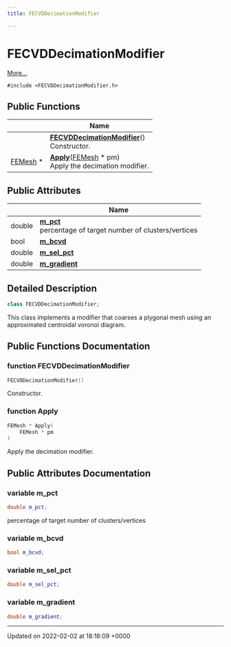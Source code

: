 ```yaml
---
title: FECVDDecimationModifier

---
```


# FECVDDecimationModifier



 [More...](#detailed-description)


`#include <FECVDDecimationModifier.h>`

## Public Functions

|                | Name           |
| -------------- | -------------- |
| | **[FECVDDecimationModifier](../Classes/classFECVDDecimationModifier.md#function-fecvddecimationmodifier)**()<br>Constructor.  |
| [FEMesh](../Classes/classFEMesh.md) * | **[Apply](../Classes/classFECVDDecimationModifier.md#function-apply)**([FEMesh](../Classes/classFEMesh.md) * pm)<br>Apply the decimation modifier.  |

## Public Attributes

|                | Name           |
| -------------- | -------------- |
| double | **[m_pct](../Classes/classFECVDDecimationModifier.md#variable-m-pct)** <br>percentage of target number of clusters/vertices  |
| bool | **[m_bcvd](../Classes/classFECVDDecimationModifier.md#variable-m-bcvd)**  |
| double | **[m_sel_pct](../Classes/classFECVDDecimationModifier.md#variable-m-sel-pct)**  |
| double | **[m_gradient](../Classes/classFECVDDecimationModifier.md#variable-m-gradient)**  |

## Detailed Description

```cpp
class FECVDDecimationModifier;
```


This class implements a modifier that coarses a plygonal mesh using an approximated centroidal voronoi diagram. 

## Public Functions Documentation

### function FECVDDecimationModifier

```cpp
FECVDDecimationModifier()
```

Constructor. 

### function Apply

```cpp
FEMesh * Apply(
    FEMesh * pm
)
```

Apply the decimation modifier. 

## Public Attributes Documentation

### variable m_pct

```cpp
double m_pct;
```

percentage of target number of clusters/vertices 

### variable m_bcvd

```cpp
bool m_bcvd;
```


### variable m_sel_pct

```cpp
double m_sel_pct;
```


### variable m_gradient

```cpp
double m_gradient;
```


-------------------------------

Updated on 2022-02-02 at 18:18:09 +0000
